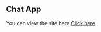 ## Chat App

You can view the site here [Click here](https://615ae4b21a353a00070daa09--hopeful-wescoff-d5650d.netlify.app/#/login)
